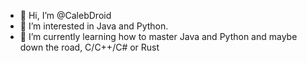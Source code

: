 - 👋 Hi, I’m @CalebDroid
- 👀 I’m interested in Java and Python.
- 🌱 I’m currently learning how to master Java and Python and maybe down the road, C/C++/C# or Rust

